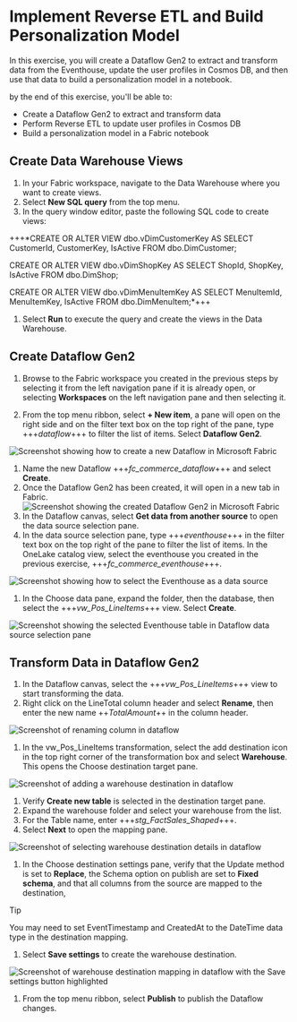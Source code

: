 # Implement Reverse ETL and Build Personalization Model
In this exercise, you will create a Dataflow Gen2 to extract and transform data from the Eventhouse, update the user profiles in Cosmos DB, and then use that data to build a personalization model in a notebook.

by the end of this exercise, you'll be able to:
- Create a Dataflow Gen2 to extract and transform data
- Perform Reverse ETL to update user profiles in Cosmos DB
- Build a personalization model in a Fabric notebook

## Create Data Warehouse Views
1. In your Fabric workspace, navigate to the Data Warehouse where you want to create views.
1. Select **New SQL query** from the top menu.
1. In the query window editor, paste the following SQL code to create views:



+++*CREATE OR ALTER VIEW dbo.vDimCustomerKey AS
SELECT CustomerId, CustomerKey, IsActive FROM dbo.DimCustomer;

CREATE OR ALTER VIEW dbo.vDimShopKey AS
SELECT ShopId, ShopKey, IsActive FROM dbo.DimShop;

CREATE OR ALTER VIEW dbo.vDimMenuItemKey AS
SELECT MenuItemId, MenuItemKey, IsActive FROM dbo.DimMenuItem;*+++

1. Select **Run** to execute the query and create the views in the Data Warehouse.

## Create Dataflow Gen2

1. Browse to the Fabric workspace you created in the previous steps by selecting it from the left navigation pane if it is already open, or selecting **Workspaces** on the left navigation pane and then selecting it.

1. From the top menu ribbon, select **+ New item**, a pane will open on the right side and on the filter text box on the top right of the pane, type +++*dataflow*+++ to filter the list of items. Select **Dataflow Gen2**.

![Screenshot showing how to create a new Dataflow in Microsoft Fabric](media/create-dataflow.png)

1. Name the new Dataflow +++*fc_commerce_dataflow*+++ and select **Create**.
1. Once the Dataflow Gen2 has been created, it will open in a new tab in Fabric.
![Screenshot showing the created Dataflow Gen2 in Microsoft Fabric](media/dataflow-created.png)
1. In the Dataflow canvas, select **Get data from another source** to open the data source selection pane.
1. In the data source selection pane, type +++*eventhouse*+++ in the filter text box on the top right of the pane to filter the list of items. In the OneLake catalog view, select the eventhouse you created in the previous exercise, +++*fc_commerce_eventhouse*+++.

![Screenshot showing how to select the Eventhouse as a data source](media/dataflow-select-eventhouse.png)

1. In the Choose data pane, expand the folder, then the database, then select the +++*vw_Pos_LineItems*+++ view. Select **Create**.

![Screenshot showing the selected Eventhouse table in Dataflow data source selection pane](media/dataflow-eventhouse-table-selected.png)

## Transform Data in Dataflow Gen2

1. In the Dataflow canvas, select the +++*vw_Pos_LineItems*+++ view to start transforming the data.
1. Right click on the LineTotal column header and select **Rename**, then enter the new name ++*TotalAmount*++ in the column header.

![Screenshot of renaming column in dataflow](media/rename-column-dataflow.png)

1. In the vw_Pos_LineItems transformation, select the add destination icon in the top right corner of the transformation box and select **Warehouse**. This opens the Choose destination target pane.

![Screenshot of adding a warehouse destination in dataflow](media/dataflow-add-warehouse-destination.png)

1. Verify **Create new table** is selected in the destination target pane.
1. Expand the warehouse folder and select your warehouse from the list.
1. For the Table name, enter +++*stg_FactSales_Shaped*+++.
1. Select **Next** to open the mapping pane.

![Screenshot of selecting warehouse destination details in dataflow](media/dataflow-warehouse-destination-details.png)


1. In the Choose destination settings pane, verify that the Update method is set to **Replace**, the Schema option on publish are set to **Fixed schema**, and that all columns from the source are mapped to the destination,

> [!TIP]
> You may need to set EventTimestamp and CreatedAt to the DateTime data type in the destination mapping.

1. Select **Save settings** to create the warehouse destination.

![Screenshot of warehouse destination mapping in dataflow with the Save settings button highlighted](media/dataflow-warehouse-destination-mapping.png)

1. From the top menu ribbon, select **Publish** to publish the Dataflow changes.